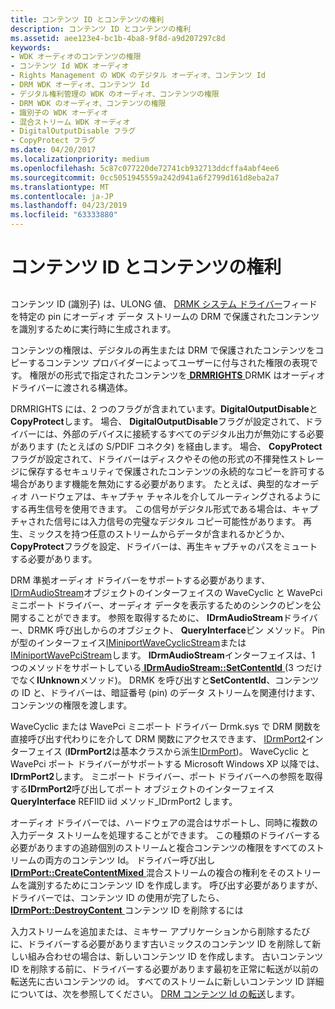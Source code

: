 ```yaml
---
title: コンテンツ ID とコンテンツの権利
description: コンテンツ ID とコンテンツの権利
ms.assetid: aee123e4-bc1b-4ba8-9f8d-a9d207297c8d
keywords:
- WDK オーディオのコンテンツの権限
- コンテンツ Id WDK オーディオ
- Rights Management の WDK のデジタル オーディオ、コンテンツ Id
- DRM WDK オーディオ、コンテンツ Id
- デジタル権利管理の WDK のオーディオ、コンテンツの権限
- DRM WDK のオーディオ、コンテンツの権限
- 識別子の WDK オーディオ
- 混合ストリーム WDK オーディオ
- DigitalOutputDisable フラグ
- CopyProtect フラグ
ms.date: 04/20/2017
ms.localizationpriority: medium
ms.openlocfilehash: 5c87c077220de72741cb932713ddcffa4abf4ee6
ms.sourcegitcommit: 0cc5051945559a242d941a6f2799d161d8eba2a7
ms.translationtype: MT
ms.contentlocale: ja-JP
ms.lasthandoff: 04/23/2019
ms.locfileid: "63333880"
---
```

# <a name="content-ids-and-content-rights"></a>コンテンツ ID とコンテンツの権利


## <span id="content_ids_and_content_rights"></span><span id="CONTENT_IDS_AND_CONTENT_RIGHTS"></span>


コンテンツ ID (識別子) は、ULONG 値、 [DRMK システム ドライバー](kernel-mode-wdm-audio-components.md#drmk_system_driver)フィードを特定の pin にオーディオ データ ストリームの DRM で保護されたコンテンツを識別するために実行時に生成されます。

コンテンツの権限は、デジタルの再生または DRM で保護されたコンテンツをコピーするコンテンツ プロバイダーによってユーザーに付与された権限の表現です。 権限がの形式で指定されたコンテンツを[ **DRMRIGHTS** ](https://msdn.microsoft.com/library/windows/hardware/ff536355) DRMK はオーディオ ドライバーに渡される構造体。

DRMRIGHTS には、2 つのフラグが含まれています。**DigitalOutputDisable**と**CopyProtect**します。 場合、 **DigitalOutputDisable**フラグが設定されて、ドライバーには、外部のデバイスに接続するすべてのデジタル出力が無効にする必要があります (たとえばの S/PDIF コネクタ) を経由します。 場合、 **CopyProtect**フラグが設定されて、ドライバーはディスクやその他の形式の不揮発性ストレージに保存するセキュリティで保護されたコンテンツの永続的なコピーを許可する場合があります機能を無効にする必要があります。 たとえば、典型的なオーディオ ハードウェアは、キャプチャ チャネルを介してルーティングされるようにする再生信号を使用できます。 この信号がデジタル形式である場合は、キャプチャされた信号には入力信号の完璧なデジタル コピー可能性があります。 再生、ミックスを持つ任意のストリームからデータが含まれるかどうか、 **CopyProtect**フラグを設定、ドライバーは、再生キャプチャのパスをミュートする必要があります。

DRM 準拠オーディオ ドライバーをサポートする必要があります、 [IDrmAudioStream](https://msdn.microsoft.com/library/windows/hardware/ff536568)オブジェクトのインターフェイスの WaveCyclic と WavePci ミニポート ドライバー、オーディオ データを表示するためのシンクのピンを公開することができます。 参照を取得するために、 **IDrmAudioStream**ドライバー、DRMK 呼び出しからのオブジェクト、 **QueryInterface**ピン メソッド。 Pin が型のインターフェイス[IMiniportWaveCyclicStream](https://msdn.microsoft.com/library/windows/hardware/ff536715)または[IMiniportWavePciStream](https://msdn.microsoft.com/library/windows/hardware/ff536725)します。 **IDrmAudioStream**インターフェイスは、1 つのメソッドをサポートしている[ **IDrmAudioStream::SetContentId** ](https://msdn.microsoft.com/library/windows/hardware/ff536570) (3 つだけでなく**IUnknown**メソッド)。 DRMK を呼び出すと**SetContentId**、コンテンツの ID と、ドライバーは、暗証番号 (pin) のデータ ストリームを関連付けます、コンテンツの権限を渡します。

WaveCyclic または WavePci ミニポート ドライバー Drmk.sys で DRM 関数を直接呼び出す代わりにを介して DRM 関数にアクセスできます、 [IDrmPort2](https://msdn.microsoft.com/library/windows/hardware/ff536573)インターフェイス (**IDrmPort2**は基本クラスから派生[IDrmPort](https://msdn.microsoft.com/library/windows/hardware/ff536571))。 WaveCyclic と WavePci ポート ドライバーがサポートする Microsoft Windows XP 以降では、 **IDrmPort2**します。 ミニポート ドライバー、ポート ドライバーへの参照を取得する**IDrmPort2**呼び出してポート オブジェクトのインターフェイス**QueryInterface** REFIID iid メソッド\_IDrmPort2 します。

オーディオ ドライバーでは、ハードウェアの混合はサポートし、同時に複数の入力データ ストリームを処理することができます。 この種類のドライバーする必要がありますの追跡個別のストリームと複合コンテンツの権限をすべてのストリームの両方のコンテンツ Id。 ドライバー呼び出し[ **IDrmPort::CreateContentMixed** ](https://msdn.microsoft.com/library/windows/hardware/ff536581)混合ストリームの複合の権利をそのストリームを識別するためにコンテンツ ID を作成します。 呼び出す必要がありますが、ドライバーでは、コンテンツ ID の使用が完了したら、 [ **IDrmPort::DestroyContent** ](https://msdn.microsoft.com/library/windows/hardware/ff536583)コンテンツ ID を削除するには

入力ストリームを追加または、ミキサー アプリケーションから削除するたびに、ドライバーする必要があります古いミックスのコンテンツ ID を削除して新しい組み合わせの場合は、新しいコンテンツ ID を作成します。 古いコンテンツ ID を削除する前に、ドライバーする必要があります最初を正常に転送が以前の転送先に古いコンテンツの id。 すべてのストリームに新しいコンテンツ ID 詳細については、次を参照してください。 [DRM コンテンツ Id の転送](forwarding-drm-content-ids.md)します。

 

 




